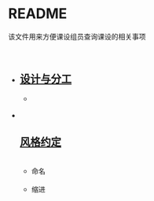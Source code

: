 <h1> README </h1>
<p> 该文件用来方便课设组员查询课设的相关事项 </p>

<ul>
  <li>
   <h2><a href="#design_and_division">设计与分工</a></h2>
   <ul>
     <li></li>
   </ul>
  </li>
  <li>
   <h2><a href="#style">风格约定</a></h2>
   <ul>
     <li>命名</li>
     <li>缩进</li>
   </ul>
 </li>
</ul>

